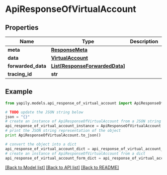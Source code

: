 # ApiResponseOfVirtualAccount


## Properties
Name | Type | Description | Notes
------------ | ------------- | ------------- | -------------
**meta** | [**ResponseMeta**](ResponseMeta.md) |  | [optional] 
**data** | [**VirtualAccount**](VirtualAccount.md) |  | [optional] 
**forwarded_data** | [**List[ResponseForwardedData]**](ResponseForwardedData.md) |  | [optional] 
**tracing_id** | **str** |  | [optional] 

## Example

```python
from yapily.models.api_response_of_virtual_account import ApiResponseOfVirtualAccount

# TODO update the JSON string below
json = "{}"
# create an instance of ApiResponseOfVirtualAccount from a JSON string
api_response_of_virtual_account_instance = ApiResponseOfVirtualAccount.from_json(json)
# print the JSON string representation of the object
print ApiResponseOfVirtualAccount.to_json()

# convert the object into a dict
api_response_of_virtual_account_dict = api_response_of_virtual_account_instance.to_dict()
# create an instance of ApiResponseOfVirtualAccount from a dict
api_response_of_virtual_account_form_dict = api_response_of_virtual_account.from_dict(api_response_of_virtual_account_dict)
```
[[Back to Model list]](../README.md#documentation-for-models) [[Back to API list]](../README.md#documentation-for-api-endpoints) [[Back to README]](../README.md)


